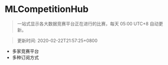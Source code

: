 # MLCompetitionHub

> 一站式显示各大数据竞赛平台正在进行的比赛，每天 05:00 UTC+8 自动更新。
  
> 更新时间: 2020-02-22T21:57:25+0800 

* 多家竞赛平台
* 多种订阅方式